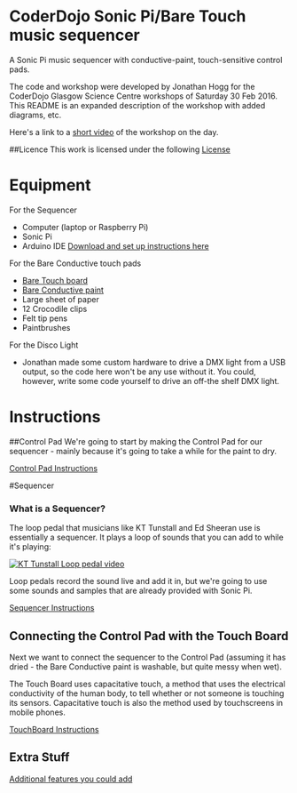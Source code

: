 
# CoderDojo Sonic Pi/Bare Touch music sequencer
A Sonic Pi music sequencer with conductive-paint, touch-sensitive control pads.   

The code and workshop were developed by Jonathan Hogg for the CoderDojo Glasgow Science Centre workshops of Saturday 30 Feb 2016.  This README is an expanded description of the workshop with added diagrams, etc.

Here's a link to a [short video](https://www.facebook.com/CoderdojoScotland/videos/vb.209977582476439/683765638430962/?type=2&theater&notif_t=like)
 of the workshop on the day.

##Licence
This work is licensed under the following [License](./LICENSE.md)

# Equipment

For the Sequencer
* Computer (laptop or Raspberry Pi)
* Sonic Pi 
* Arduino IDE  [Download and set up instructions here](http://www.bareconductive.com/make/setting-up-arduino-with-your-touch-board/)

For the Bare Conductive touch pads
* [Bare Touch board](http://www.bareconductive.com/shop/touch-board/)
* [Bare Conductive paint](http://www.bareconductive.com/shop/electric-paint-50ml/)
* Large sheet of paper
* 12 Crocodile clips
* Felt tip pens
* Paintbrushes


For the Disco Light
* Jonathan made some custom hardware to drive a DMX light from a USB output, so the code here won't be any use without it.  You could, however, write some code yourself to drive an off-the shelf DMX light.  


# Instructions

##Control Pad
We're going to start by making the Control Pad for our sequencer - mainly because it's going to take a while for the paint to dry.

[Control Pad Instructions](./ControlPad.md)

#Sequencer
### What is a Sequencer?

The loop pedal that musicians like KT Tunstall and Ed Sheeran use is essentially a sequencer.  It plays a loop of sounds that you can add to while it's playing:


[![KT Tunstall Loop pedal video](http://glasgow.coderdojo.co/DigitalDJ/tunstall.jpg)](https://www.youtube.com/watch?v=r7XIQ_6J2do)

Loop pedals record the sound live and add it in, but we're going to use some sounds and samples that are already provided with Sonic Pi.

[Sequencer Instructions](./Sequencer.md)



## Connecting the Control Pad with the Touch Board


Next we want to connect the sequencer to the Control Pad (assuming it has dried - the Bare Conductive paint is washable, but quite messy when wet).   

The Touch Board uses capacitative touch, a method that uses the electrical conductivity of the human body, to tell whether or not someone is touching its sensors.  Capacitative touch is also the method used by touchscreens in mobile phones.

[TouchBoard Instructions](./Connect.md)



## Extra Stuff

[Additional features you could add](./Extras.md)




